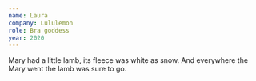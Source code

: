```yaml
---
name: Laura
company: Lululemon
role: Bra goddess
year: 2020
---
```


Mary had a little lamb, its fleece was white as snow. And everywhere the Mary went the lamb was sure to go.
